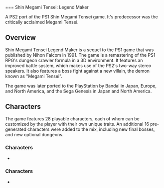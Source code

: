 
===
Shin Megami Tensei: Legend Maker

A PS2 port of the PS1 Shin Megami Tensei game. It's predecessor was the critically acclaimed Megami Tensei.

## Overview

Shin Megami Tensei Legend Maker is a sequel to the PS1 game that was published by Nihon Falcom in 1991. The game is a remastering of the PS1 RPG's dungeon crawler formula in a 3D environment. It features an improved battle system, which makes use of the PS2's two-way stereo speakers. It also features a boss fight against a new villain, the demon known as "Megami Tensei".

The game was later ported to the PlayStation by Bandai in Japan, Europe, and North America, and the Sega Genesis in Japan and North America.

## Characters

The game features 28 playable characters, each of whom can be customized by the player with their own unique traits. An additional 16 pre-generated characters were added to the mix, including new final bosses, and new optional dungeons.

### Characters

*                                                                                                                                                                                                                              

### Characters

*                                         
